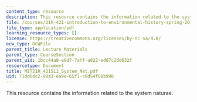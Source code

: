 ```yaml
---
content_type: resource
description: This resource contains the information related to the system naturae.
file: /courses/21h-421-introduction-to-environmental-history-spring-2011/71dd6dc299a3ea9e65f1c0d54f08b990_MIT21H_421S11_System_Nat.pdf
file_type: application/pdf
learning_resource_types: []
license: https://creativecommons.org/licenses/by-nc-sa/4.0/
ocw_type: OCWFile
parent_title: Lecture Materials
parent_type: CourseSection
parent_uid: 1bcc44a0-e9d7-7aff-a022-ed67c2dd632f
resourcetype: Document
title: MIT21H_421S11_System_Nat.pdf
uid: 71dd6dc2-99a3-ea9e-65f1-c0d54f08b990
---
```

This resource contains the information related to the system naturae.